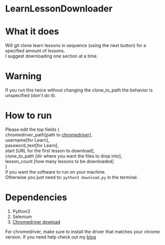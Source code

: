 # LearnLessonDownloader

# What it does
Will git clone learn lessons in sequence (using the next button) for a specified amount of lessons.<br>
I suggest downloading one section at a time. 

# Warning
If you run this twice without changing the clone_to_path the behavior is unspecified (don't do it).

# How to run
Please edit the top fields (<br>
chromedriver_path[path to [chromedriver](https://sites.google.com/a/chromium.org/chromedriver/)], <br>
username[for Learn],<br>
password_text[for Learn], <br>
start [URL for the first lesson to download],<br>
clone_to_path [dir where you want the files to drop into], <br>
lesson_count [how many lessons to be downloaded]<br>)<br>
if you want the software to run on your machine.
<br>
Otherwise you just need to: `python3 download.py`
in the terminal.

# Dependencies
1. Python3
2. Selenium
3. [Chromedriver dowload](https://sites.google.com/a/chromium.org/chromedriver/)

For chromedriver, make sure to install the driver that matches your chrome version. If you need help check out my [blog](https://nodascience.com/2019/05/19/streamlining-your-chrome-workflow-with-selenium/)

